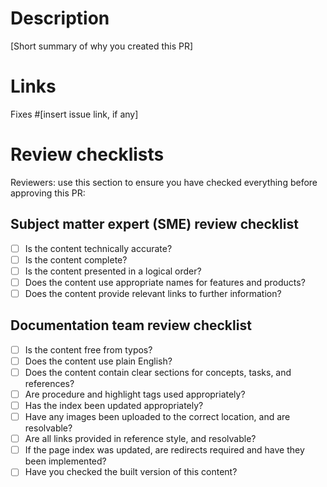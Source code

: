 # Description

[Short summary of why you created this PR]

# Links

Fixes #[insert issue link, if any]

# Review checklists
Reviewers: use this section to ensure you have checked everything before approving this PR:

## Subject matter expert (SME) review checklist

- [ ] Is the content technically accurate?
- [ ] Is the content complete?
- [ ] Is the content presented in a logical order?
- [ ] Does the content use appropriate names for features and products?
- [ ] Does the content provide relevant links to further information?

## Documentation team review checklist

- [ ] Is the content free from typos?
- [ ] Does the content use plain English?
- [ ] Does the content contain clear sections for concepts, tasks, and references?
- [ ] Are procedure and highlight tags used appropriately?
- [ ] Has the index been updated appropriately?
- [ ] Have any images been uploaded to the correct location, and are resolvable?
- [ ] Are all links provided in reference style, and resolvable?
- [ ] If the page index was updated, are redirects required
      and have they been implemented?
- [ ] Have you checked the built version of this content?
